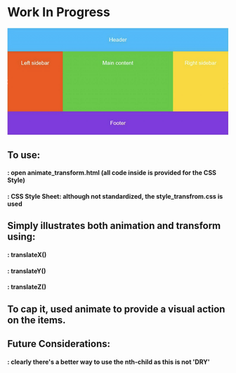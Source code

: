 # Work In Progress

![Simple Grid Layout](https://github.com/rldevries/upload_images/blob/main/grid.png)

## To use:
####   : open animate_transform.html (all code inside is provided for the CSS Style)
####   : CSS Style Sheet: although not standardized, the style_transfrom.css is used


## Simply illustrates both animation and transform using:
####   : translateX()
####   : translateY()
####   : translateZ()

## To cap it, used animate to provide a visual action on the items.

## Future Considerations:
####   : clearly there's a better way to use the nth-child as this is not 'DRY'
